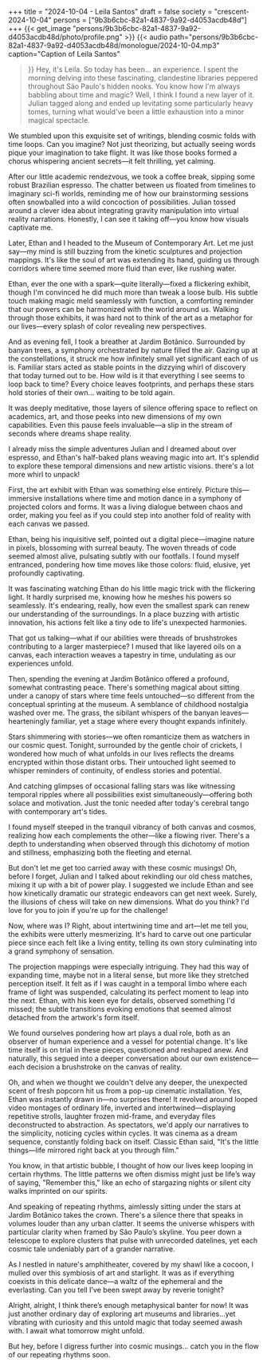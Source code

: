 +++
title = "2024-10-04 - Leila Santos"
draft = false
society = "crescent-2024-10-04"
persons = ["9b3b6cbc-82a1-4837-9a92-d4053acdb48d"]
+++
{{< get_image "persons/9b3b6cbc-82a1-4837-9a92-d4053acdb48d/photo/profile.png" >}}
{{< audio
    path="persons/9b3b6cbc-82a1-4837-9a92-d4053acdb48d/monologue/2024-10-04.mp3" 
    caption="Caption of Leila Santos"
>}}
Hey, it's Leila. So today has been... an experience.
I spent the morning delving into these fascinating, clandestine libraries peppered throughout São Paulo's hidden nooks. You know how I'm always babbling about time and magic? Well, I think I found a new layer of it. Julian tagged along and ended up levitating some particularly heavy tomes, turning what would've been a little exhaustion into a minor magical spectacle.

We stumbled upon this exquisite set of writings, blending cosmic folds with time loops. Can you imagine? Not just theorizing, but actually seeing words pique your imagination to take flight. It was like those books formed a chorus whispering ancient secrets—it felt thrilling, yet calming.

After our little academic rendezvous, we took a coffee break, sipping some robust Brazilian espresso. The chatter between us floated from timelines to imaginary sci-fi worlds, reminding me of how our brainstorming sessions often snowballed into a wild concoction of possibilities. Julian tossed around a clever idea about integrating gravity manipulation into virtual reality narrations. Honestly, I can see it taking off—you know how visuals captivate me.

Later, Ethan and I headed to the Museum of Contemporary Art. Let me just say—my mind is still buzzing from the kinetic sculptures and projection mappings. It's like the soul of art was extending its hand, guiding us through corridors where time seemed more fluid than ever, like rushing water.

Ethan, ever the one with a spark—quite literally—fixed a flickering exhibit, though I'm convinced he did much more than tweak a loose bulb. His subtle touch making magic meld seamlessly with function, a comforting reminder that our powers can be harmonized with the world around us. Walking through those exhibits, it was hard not to think of the art as a metaphor for our lives—every splash of color revealing new perspectives.

And as evening fell, I took a breather at Jardim Botânico. Surrounded by banyan trees, a symphony orchestrated by nature filled the air. Gazing up at the constellations, it struck me how infinitely small yet significant each of us is. Familiar stars acted as stable points in the dizzying whirl of discovery that today turned out to be. How wild is it that everything I see seems to loop back to time? Every choice leaves footprints, and perhaps these stars hold stories of their own... waiting to be told again.

It was deeply meditative, those layers of silence offering space to reflect on academics, art, and those peeks into new dimensions of my own capabilities. Even this pause feels invaluable—a slip in the stream of seconds where dreams shape reality. 

I already miss the simple adventures Julian and I dreamed about over espresso, and Ethan's half-baked plans weaving magic into art. It's splendid to explore these temporal dimensions and new artistic visions.
there's a lot more whirl to unpack! 

First, the art exhibit with Ethan was something else entirely. Picture this—immersive installations where time and motion dance in a symphony of projected colors and forms. It was a living dialogue between chaos and order, making you feel as if you could step into another fold of reality with each canvas we passed. 

Ethan, being his inquisitive self, pointed out a digital piece—imagine nature in pixels, blossoming with surreal beauty. The woven threads of code seemed almost alive, pulsating subtly with our footfalls. I found myself entranced, pondering how time moves like those colors: fluid, elusive, yet profoundly captivating.

It was fascinating watching Ethan do his little magic trick with the flickering light. It hardly surprised me, knowing how he meshes his powers so seamlessly. It's endearing, really, how even the smallest spark can renew our understanding of the surroundings. In a place buzzing with artistic innovation, his actions felt like a tiny ode to life's unexpected harmonies.

That got us talking—what if our abilities were threads of brushstrokes contributing to a larger masterpiece? I mused that like layered oils on a canvas, each interaction weaves a tapestry in time, undulating as our experiences unfold.

Then, spending the evening at Jardim Botânico offered a profound, somewhat contrasting peace. There's something magical about sitting under a canopy of stars where time feels untouched—so different from the conceptual sprinting at the museum. A semblance of childhood nostalgia washed over me. The grass, the sibilant whispers of the banyan leaves—hearteningly familiar, yet a stage where every thought expands infinitely.

Stars shimmering with stories—we often romanticize them as watchers in our cosmic quest. Tonight, surrounded by the gentle choir of crickets, I wondered how much of what unfolds in our lives reflects the dreams encrypted within those distant orbs. Their untouched light seemed to whisper reminders of continuity, of endless stories and potential.

And catching glimpses of occasional falling stars was like witnessing temporal ripples where all possibilities exist simultaneously—offering both solace and motivation. Just the tonic needed after today's cerebral tango with contemporary art's tides.

I found myself steeped in the tranquil vibrancy of both canvas and cosmos, realizing how each complements the other—like a flowing river. There's a depth to understanding when observed through this dichotomy of motion and stillness, emphasizing both the fleeting and eternal.

But don't let me get too carried away with these cosmic musings! Oh, before I forget, Julian and I talked about rekindling our old chess matches, mixing it up with a bit of power play. I suggested we include Ethan and see how kinetically dramatic our strategic endeavors can get next week. Surely, the illusions of chess will take on new dimensions. What do you think? I'd love for you to join if you're up for the challenge!


Now, where was I? Right, about intertwining time and art—let me tell you, the exhibits were utterly mesmerizing. It's hard to carve out one particular piece since each felt like a living entity, telling its own story culminating into a grand symphony of sensation.

The projection mappings were especially intriguing. They had this way of expanding time, maybe not in a literal sense, but more like they stretched perception itself. It felt as if I was caught in a temporal limbo where each frame of light was suspended, calculating its perfect moment to leap into the next. Ethan, with his keen eye for details, observed something I'd missed; the subtle transitions evoking emotions that seemed almost detached from the artwork's form itself.

We found ourselves pondering how art plays a dual role, both as an observer of human experience and a vessel for potential change. It's like time itself is on trial in these pieces, questioned and reshaped anew. And naturally, this segued into a deeper conversation about our own existence—each decision a brushstroke on the canvas of reality.

Oh, and when we thought we couldn't delve any deeper, the unexpected scent of fresh popcorn hit us from a pop-up cinematic installation. Yes, Ethan was instantly drawn in—no surprises there! It revolved around looped video montages of ordinary life, inverted and intertwined—displaying repetitive strolls, laughter frozen mid-frame, and everyday files deconstructed to abstraction. As spectators, we'd apply our narratives to the simplicity, noticing cycles within cycles. It was cinema as a dream sequence, constantly folding back on itself. Classic Ethan said, "It's the little things—life mirrored right back at you through film."

You know, in that artistic bubble, I thought of how our lives keep looping in certain rhythms. The little patterns we often dismiss might just be life’s way of saying, "Remember this," like an echo of stargazing nights or silent city walks imprinted on our spirits.

And speaking of repeating rhythms, aimlessly sitting under the stars at Jardim Botânico takes the crown. There's a silence there that speaks in volumes louder than any urban clatter. It seems the universe whispers with particular clarity when framed by São Paulo’s skyline. You peer down a telescope to explore clusters that pulse with unrecorded datelines, yet each cosmic tale undeniably part of a grander narrative.

As I nestled in nature's amphitheater, covered by my shawl like a cocoon, I mulled over this symbiosis of art and starlight. It was as if everything coexists in this delicate dance—a waltz of the ephemeral and the everlasting. Can you tell I've been swept away by reverie tonight?

Alright, alright, I think there’s enough metaphysical banter for now! It was just another ordinary day of exploring art museums and libraries...yet vibrating with curiosity and this untold magic that today seemed awash with. I await what tomorrow might unfold.

But hey, before I digress further into cosmic musings...
catch you in the flow of our repeating rhythms soon.
